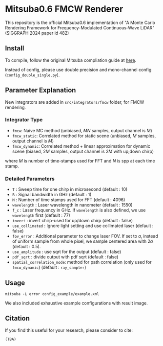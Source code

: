 # Mitsuba0.6 FMCW Renderer
This repository is the official Mitsuba0.6 implementation of "A Monte Carlo Rendering Framework for Frequency-Modulated Continuous-Wave LiDAR" (SIGGRAPH 2024 paper id 482)

## Install
To compile, follow the original Mitsuba compliation guide at [here](https://github.com/mitsuba-renderer/mitsuba).

Instead of config, please use double precision and mono-channel config (`config_double_single.py`).

## Parameter Explanation
New integrators are added in `src/integrators/fmcw` folder, for FMCW rendering.

### Integrator Type
* `fmcw`: Naive MC method (unbiased, $MN$ samples, output channel is $M$)
* `fmcw_static`: Correlated method for static scene (unbiased, $M$ samples, output channel is $M$)
* `fmcw_dynamic`: Correlated method + linear approximation for dynamic scene (biased, $2M$ samples, output channel is $2M$ with up,down chirp)

where $M$ is number of time-stamps used for FFT and $N$ is spp at each time stamp.


### Detailed Parameters
* `T` : Sweep time for one chirp in microsecond (default : 10)
* `B` : Signal bandwidth in GHz (default : 1)
* `M` : Number of time stamps used for FFT (default : 4096)
* `wavelength` : Laser wavelength in nanometer (default : 1550)
* `f_c` : Laser frequency in GHz. If `wavelength` is also defined, we use `wavelength` first (default : 77)
* `invert` : invert chirp-used for up/down chirp (default : false)
* `use_collimated` : Ignore light setting and use collimated laser (default : false)
* `fov_error` : Additional parameter to change laser FOV. If set to $a$, instead of uniform sample from whole pixel, we sample centered area with $2a$ (default : 0.5).
* `use_amplitude` : use sqrt for the output (default : false)
* `pdf_sqrt` : divide output with pdf sqrt (default : false)
* `spatial_correlation_mode`: method for path correlation (only used for `fmcw_dynamic`) (default : `ray_sampler`)


## Usage
```
mitsuba -L error config_example/example.xml
```
We also included exhaustive example configurations with result image.

## Citation
If you find this useful for your research, please consider to cite:
```
(TBA)
```
